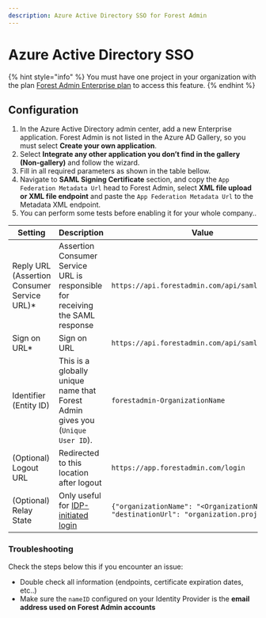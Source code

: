 ```yaml
---
description: Azure Active Directory SSO for Forest Admin
---
```


# Azure Active Directory SSO

{% hint style="info" %}
You must have one project in your organization with the plan [Forest Admin Enterprise plan](https://www.forestadmin.com/pricing) to access this feature.
{% endhint %}

## Configuration

1. In the Azure Active Directory admin center, add a new Enterprise application. Forest Admin is not listed in the Azure AD Gallery, so you must select **Create your own application**.
2. Select **Integrate any other application you don’t find in the gallery (Non-gallery)** and follow the wizard.
3. Fill in all required parameters as shown in the table bellow.
4. Navigate to **SAML Signing Certificate** section, and copy the `App Federation Metadata Url` head to Forest Admin, select **XML file upload or XML file endpoint** and paste the `App Federation Metadata Url` to the Metadata XML endpoint.
5. You can perform some tests before enabling it for your whole company..

| Setting                                      | Description                                                                            | Value                                                                                   |
| -------------------------------------------- | -------------------------------------------------------------------------------------- | --------------------------------------------------------------------------------------- |
| Reply URL (Assertion Consumer Service URL)\* | Assertion Consumer Service URL is responsible for receiving the SAML response          | `https://api.forestadmin.com/api/saml/callback`                                         |
| Sign on URL\*                                | Sign on URL                                                                            | `https://api.forestadmin.com/api/saml/callback`                                         |
| Identifier (Entity ID)                       | This is a globally unique name that Forest Admin gives you (`Unique User ID`).         | `forestadmin-OrganizationName`                                                          |
| (Optional) Logout URL                        | Redirected to this location after logout                                               | `https://app.forestadmin.com/login`                                                     |
| (Optional) Relay State                       | Only useful for [IDP-initiated login](../organization-settings.md#idp-initiated-login) | `{"organizationName": "<OrganizationName>", "destinationUrl": "organization.projects"}` |

### Troubleshooting

Check the steps below this if you encounter an issue:

- Double check all information (endpoints, certificate expiration dates, etc..)
- Make sure the `nameID` configured on your Identity Provider is the **email address used on Forest Admin accounts**
